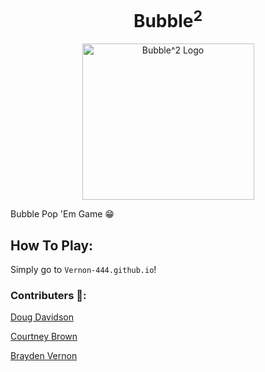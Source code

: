 <h1 align ="center">Bubble<sup>2</sup></h1>
<p align="center">
<img src="https://github.com/Vernon-444/Bubble-2/blob/master/images/Bubble-2_logo.png" alt="Bubble^2 Logo"
        width="275"
        height="250" />
</p>

Bubble Pop 'Em Game :grin:

## How To Play:

Simply go to `Vernon-444.github.io`!


### Contributers :pencil::

[Doug Davidson](github.com/wdmd2022)

[Courtney Brown](github.com/cbmarie255)

[Brayden Vernon](github.com/Vernon-444)
